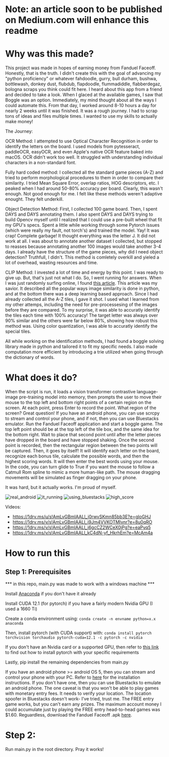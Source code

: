 # Note: an article soon to be published on Medium.com will enhance this readme

# Why was this made?

This project was made in hopes of earning money from Fanduel Faceoff. Honestly, that is the truth. I didn't create this with the goal of advancing my "python proficiency" or whatever fahdoodle, gurry, bull durham, bushwa, bottlewash, donkey dust, flubdub, flapdoodle, flummadiddle, flabberdegaz, bologna scraps you think could fit here. I heard about this app from a friend and decided to take a look. When I glaced at the available games, I saw that Boggle was an option. Immediately, my mind thought about all the ways I could automate this. From that day, I worked around 8-10 hours a day for nearly 2 weeks until it was finished. It was a rough journey. I had to scrap tons of ideas and files multiple times. I wanted to use my skills to actually make money!

The Journey:

OCR Method:
I attempted to use Optical Character Recognition in order to identify the letters on the board. I used models from pytesseract, paddleOCR, easyOCR, and even Apple's native OCR feature baked into macOS. OCR didn't work too well. It struggled with understanding individual characters in a non-standard font. 

Fully hard coded method:
I collected all the standard game pieces (A-Z) and tried to perform morphological procedures to them in order to compare their similarity. I tried Mean Square Error, overlap ratios, HOG descriptors, etc. I peaked when I had around 50-80% accuracy per board. Clearly, this wasn't enough. Not good enough for me. I felt like these methods weren't adaptive enought. They felt underkill.

Object Detection Method:
First, I collected 100 game board. Then, I spent DAYS and DAYS annotating them. I also spent DAYS and DAYS trying to build Opencv myself until I realized that I could use a pre-built wheel that fit my GPU's specs. Spent a little while working through some Pytorch issues (which were really my fault, not torch's) and trained the model. Yay! It was crap! Complete garbage! It thought everything was the letter J. It did not work at all. I was about to annotate another dataset I collected, but stopped to reasses because annotating another 100 images would take another 3-4 days. I already have the structure of the game pieces, why did I need object detection? Truthfull, I didn't. This method is comletely overkill and yieled a lot of overhead, wasting resources and time.

CLIP Method:
I invested a lot of time and energy by this point. I was ready to give up. But, that's just not what I do. So, I went running for answers. When I was just randomly surfing online, I found [this article](https://medium.com/scrapehero/exploring-image-similarity-approaches-in-python-b8ca0a3ed5a3#:~:text=Structural%20Similarity%20Index%20(SSIM),Python%20offers%20an%20SSIM%20implementation.). This article was my savior. It described all the popular ways image similarity is done in python, and at the bottom there was a deep learning based approach. Since I had already collected all the A-Z tiles, I gave it shot. I used what I learned from my other attemps, including the need for pre-processesing of the images before they are compared. To my surprise, it was able to accuratly identify the tiles each time with 100% accuracy! The target letter was always over 90% similar and the others were far below 80%, showing how robust this method was. Using color quantization, I was able to accuratly identify the special tiles.

All while working on the identification methods, I had found a boggle solving library made in python and tailored it to fit my specific needs. I also made computation more efficient by introducing a trie utilized when going through the dictionary of words. 




# What does it do?

When the script is run, it loads a vision transformer contrastive language-image pre-training model into memory, then prompts the user to move their mouse to the top left and bottom right points of a certain region on the screen. At each point, press Enter to record the point. What region of the screen? Great question! If you have an android phone, you can use scrcpy to stream and control your phone, and if not, then you can use Bluestacks emulator. Run the Fanduel Faceoff application and start a boggle game. The top left point should be at the top left of the tile box, and the same idea for the bottom right. Wait to place that second point until after the letter pieces have dropped in the board and have stopped shaking. Once the second point is recorded, then the rectangular region between the two points will be captured. Then, it goes by itself! It will identify each letter on the board, recognize each bonus tile, calculate the possible words, and then the highest scoring words. It will then enter the best words using your mouse. In the code, you can turn glide to True if you want the mouse to follow a Catmull Rom spline to mimic a more human-like path. The mouse dragging movements will be simulated as finger dragging on your phone. 

It was hard, but it actually works. I'm proud of myself.

![real_android](https://github.com/evan-kolberg/fanduel_faceoff_boggle_ML/blob/main/proof/20240620_023628000_iOS.png?raw=true)
![it_running](https://github.com/evan-kolberg/fanduel_faceoff_boggle_ML/blob/main/proof/20240620_030933000_iOS.png?raw=true)
![using_bluestacks](https://github.com/evan-kolberg/fanduel_faceoff_boggle_ML/blob/main/proof/Screenshot%202024-06-18%20125100.png?raw=true)
![high_score](https://github.com/evan-kolberg/fanduel_faceoff_boggle_ML/blob/main/proof/Screenshot%202024-06-18%20143659.png?raw=true)

Videos:
- https://1drv.ms/u/s!AmLvGBmIAALl_j0rwvSKmn85bb3E?e=gloGHJ
- https://1drv.ms/v/s!AmLvGBmIAALl_j9Jm4VVKOTMIvnr?e=8u0qRO
- https://1drv.ms/v/s!AmLvGBmIAALl_j6gcCZ2WCeX0jPg?e=eaPyq5
- https://1drv.ms/v/s!AmLvGBmIAALl_kC4dN-yf_HkrhEm?e=McAm4a


# How to run this

## Step 1: Prerequisites

*** in this repo, main.py was made to work with a windows machine ***

Install [Anaconda](https://www.anaconda.com/download/success) if you don't have it already

Install CUDA 12.1 (for pytorch) if you have a fairly modern Nvidia GPU (I used a 1660 Ti)

Create a conda environment using: `conda create -n envname python=x.x anaconda`

Then, install pytorch (with CUDA support) with:
`conda install pytorch torchvision torchaudio pytorch-cuda=12.1 -c pytorch -c nvidia`

If you don't have an Nvidia card or a supported GPU, then refer to
[this link](https://pytorch.org/) to find out how to install pytorch with your specific requirements

Lastly, pip install the remaining dependencies from main.py

If you have an android phone >= android OS 5, then you can stream and control your phone with your PC. Refer to [here](https://github.com/Genymobile/scrcpy/blob/master/doc/windows.md) for the installation instructions. If you don't have one, then you can use Bluestacks to emulate an android phone. The one caveat is that you won't be able to play games with monetary entry fees. It needs to verify your location. The location spoofer in Bluestacks doesn't work- I've tried, trust me. The FREE entry game works, but you can't earn any prizes. The maximum account money I could accumulate just by playing the FREE entry head-to-head games was $1.60. Reguardless, download the Fanduel Faceoff .apk [here](https://www.fanduel.com/android). 


# Step 2:

Run main.py in the root directory. Pray it works!